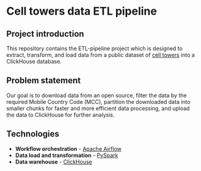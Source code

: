 # Cell towers data ETL pipeline
## **Project introduction** 
This repository contains the ETL-pipeline project which is designed to extract, transform, and load data from a public dataset of [cell towers](https://datasets.clickhouse.com/cell_towers.csv.xz) into a ClickHouse database.
## **Problem statement**
Our goal is to download data from an open source, filter the data by the required Mobile Country Code (MCC), partition the downloaded data into smaller chunks for faster and more efficient data processing, and upload the data to ClickHouse for further analysis.
## **Technologies**
- **Workflow orchestration** - [Apache Airflow](https://airflow.apache.org/)
- **Data load and transformation** - [PySpark](https://spark.apache.org/docs/latest/api/python/index.html)
- **Data warehouse** - [ClickHouse](https://clickhouse.com/)
